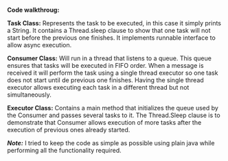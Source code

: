 **Code walkthroug:**

**Task Class:** Represents the task to be executed, in this case it simply prints a String. It contains 
a Thread.sleep clause to show that one task will not start before the previous one finishes. It 
implements runnable interface to allow async execution.

**Consumer Class:** Will run in a thread that listens to a queue. This queue ensures that tasks 
will be executed in FIFO order. When a message is received it will perform the task using a single 
thread executor so one task does not start until de previous one finishes. Having the single thread 
executor allows executing each task in a different thread but not simultaneously.

**Executor Class:** Contains a main method that initializes the queue used by the Consumer and passes
several tasks to it. The Thread.Sleep clause is to demonstrate that Consumer allows execution of more 
tasks after the execution of previous ones already started.


**_Note:_** I tried to keep the code as simple as possible using plain java while performing 
all the functionality required.
